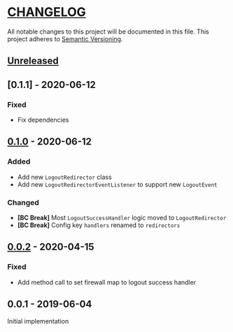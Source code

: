 # [CHANGELOG](http://keepachangelog.com/)
All notable changes to this project will be documented in this file.
This project adheres to [Semantic Versioning](http://semver.org/).

## [Unreleased][unreleased]

## [0.1.1] - 2020-06-12

### Fixed

* Fix dependencies

## [0.1.0] - 2020-06-12

### Added

* Add new `LogoutRedirector` class
* Add new `LogoutRedirectorEventListener` to support new `LogoutEvent`

### Changed

* **[BC Break]** Most `LogoutSuccessHandler` logic moved to `LogoutRedirector`
* **[BC Break]** Config key `handlers` renamed to `redirectors`

## [0.0.2] - 2020-04-15

### Fixed

  * Add method call to set firewall map to logout success handler

## 0.0.1 - 2019-06-04

Initial implementation


[unreleased]: https://github.com/ajgarlag/AjglLogoutRedirectorBundle/compare/0.1.0...master
[0.1.0]: https://github.com/ajgarlag/AjglLogoutRedirectorBundle/compare/0.0.2...0.1.0
[0.0.2]: https://github.com/ajgarlag/AjglLogoutRedirectorBundle/compare/0.0.1...0.0.2
